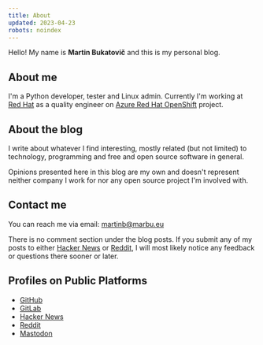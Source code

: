 ```yaml
---
title: About
updated: 2023-04-23
robots: noindex
---
```


Hello! My name is **Martin Bukatovič** and this is my personal blog.

## About me

I'm a Python developer, tester and Linux admin.
Currently I'm working at [Red Hat](https://www.redhat.com/en) as a quality
engineer on [Azure Red Hat
OpenShift](https://docs.openshift.com/aro/4/welcome/index.html)
project.

## About the blog

I write about whatever I find interesting, mostly related (but not limited) to
technology, programming and free and open source software in general.

Opinions presented here in this blog are my own and doesn't represent neither
company I work for nor any open source project I'm involved with.

## Contact me

You can reach me via email: <martinb@marbu.eu>

There is no comment section under the blog posts.
If you submit any of my posts to either
[Hacker News](https://news.ycombinator.com/from?site=marbu.eu) or
[Reddit](https://www.reddit.com/domain/blog.marbu.eu/), I will most
likely notice any feedback or questions there sooner or later.

## Profiles on Public Platforms

<ul>
<li><a href="https://github.com/marbu" rel="me">GitHub</a></li>
<li><a href="https://gitlab.com/marbu" rel="me">GitLab</a></li>
<li><a href="https://news.ycombinator.com/user?id=marbu" rel="me">Hacker News</a></li>
<li><a href="https://www.reddit.com/user/marbu-eu" rel="me">Reddit</a></li>
<li><a href="https://fosstodon.org/@marbu" rel="me">Mastodon</a></li>
</ul>
